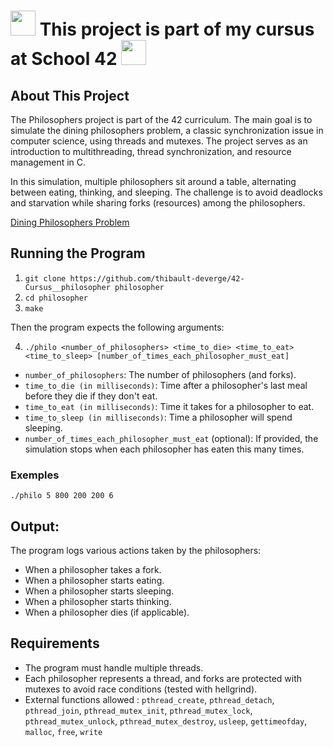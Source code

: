 # <img src="https://logowik.com/content/uploads/images/423918.logowik.com.webp" style="width: 40px; height: auto;"> This project is part of my cursus at School 42 <img src="https://logowik.com/content/uploads/images/423918.logowik.com.webp" style="width: 40px; height: auto;">

## About This Project

The Philosophers project is part of the 42 curriculum. The main goal is to simulate the dining philosophers problem, a classic synchronization issue in computer science, using threads and mutexes. The project serves as an introduction to multithreading, thread synchronization, and resource management in C.

In this simulation, multiple philosophers sit around a table, alternating between eating, thinking, and sleeping. The challenge is to avoid deadlocks and starvation while sharing forks (resources) among the philosophers.

[Dining Philosophers Problem](https://en.wikipedia.org/wiki/Dining_philosophers_problem)

## Running the Program

1. `git clone https://github.com/thibault-deverge/42-Cursus__philosopher philosopher`
2. `cd philosopher`
3. `make`

Then the program expects the following arguments:

4. `./philo <number_of_philosophers> <time_to_die> <time_to_eat> <time_to_sleep> [number_of_times_each_philosopher_must_eat]`

- `number_of_philosophers`: The number of philosophers (and forks).
- `time_to_die (in milliseconds)`: Time after a philosopher's last meal before they die if they don't eat.
- `time_to_eat (in milliseconds)`: Time it takes for a philosopher to eat.
- `time_to_sleep (in milliseconds)`: Time a philosopher will spend sleeping.
- `number_of_times_each_philosopher_must_eat` (optional): If provided, the simulation stops when each philosopher has eaten this many times.

### Exemples

`./philo 5 800 200 200 6`

## Output:

The program logs various actions taken by the philosophers:

- When a philosopher takes a fork.
- When a philosopher starts eating.
- When a philosopher starts sleeping.
- When a philosopher starts thinking.
- When a philosopher dies (if applicable).

## Requirements

- The program must handle multiple threads.
- Each philosopher represents a thread, and forks are protected with mutexes to avoid race conditions (tested with hellgrind).
- External functions allowed : `pthread_create`, `pthread_detach`, `pthread_join`, `pthread_mutex_init`, `pthread_mutex_lock`, `pthread_mutex_unlock`, `pthread_mutex_destroy`, `usleep`, `gettimeofday`, `malloc`, `free`, `write`
